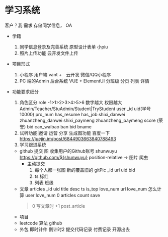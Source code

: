 # 学习系统
  客户？我
  需求 存储同学信息， OA
  - 学籍
    1. 同学信息登录及完善系统
      原型设计表单 小piu
    2. 照片上传功能
      云开发文件上传

  - 项目形式
    1. 小程序 用户端
      vant +　云开发
      微信/QQ小程序
    2. PC 端的Admin 后台系统
      VUE + ElementUI
      分班级 分页 列表
      详情

  - 功能要求细分
    1. 角色区分 role -1>1>2>3>4>5>6 数字越大 权限越大 
    Admin/Teacher/StuAdmin/Student|TryStudent
      user _id uid(学号 10000) pro_num has_resume
      has_job shixi_danwei zhuanzheng_danwei
      shixi_paymeng zhuanzheng_paymeng score (荣誉)
      bid  can_waibao
      ban
        bid bname
    2. 试听功能|邀请 运营 分享
      生成图功能 百度一下
      https://juejin.im/post/6844903663840788493
    3. 学习跟进系统
      - github 提交 图
        收集用户的Github账号 shunwuyu
        https://github.com/${shunwuyu}
        position-relative  -> 图片
        爬虫 
        - 主动提交
          1. 每个人都一张图 新的覆盖旧的
            gitPic _id url uid bid      
          2. ts 标红
          3. 列表 班级
      - 文章
        articles
        _id uid title desc ts is_top love_num 
        url
        love_num 怎么计算
        user love_num 0 articles count save
        > 0 写文章时 +1 
        post_article 
      - 项目 
      - leetcode 算法 github 
      - 外包
        即时计件 倒计时2 
        提交代码记录
        付费记录
        开源出去
       
      